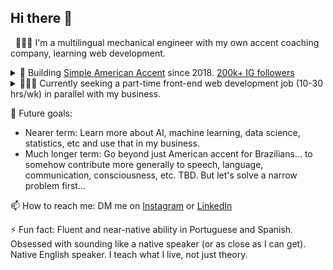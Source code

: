 ## Hi there 👋

&nbsp;&nbsp;👨🏻‍💻 I'm a multilingual mechanical engineer with my own accent coaching company, learning web development.

<details>
  <summary>🔭 Building <a href="https://github.com/SimpleAmericanAccent">Simple American Accent</a> since 2018. <a href="https://www.instagram.com/SimpleAmericanAccent">200k+ IG followers</a>
  </summary>
  <ul>
    <li>I help Brazilians get an American accent, if they are already advanced in English.</li>
    <li>Upgrading from a service business to a tech-enabled service business.</li>
    <li>I'm building my own full stack web app and already using the MVP with clients.</li>
  </ul>
</details>

<details>
  <summary>👨🏻‍💻 Currently seeking a part-time front-end web development job (10-30 hrs/wk) in parallel with my business.</summary>
  <ul>
    <li>Why?</li>
    <ul>  
      <li>build my skills further &</li>
      <li>stabilize my income / take some financial pressure off my business.</li>
    </ul>
    <li><a href="https://www.williamrosenberg.com">Here's my portfolio.</a></li>
  </ul>
  </details>

🔮 Future goals:
  - Nearer term: Learn more about AI, machine learning, data science, statistics, etc and use that in my business.
  - Much longer term: Go beyond just American accent for Brazilians... to somehow contribute more generally to speech, language, communication, consciousness, etc. TBD. But let's solve a narrow problem first...

📫 How to reach me: DM me on [Instagram](https://www.instagram.com/SimpleAmericanAccent) or [LinkedIn](https://www.linkedin.com/in/wrosenberg/)

⚡ Fun fact: Fluent and near-native ability in Portuguese and Spanish. Obsessed with sounding like a native speaker (or as close as I can get). Native English speaker. I teach what I live, not just theory.

<!--
**will-rosenberg/will-rosenberg** is a ✨ _special_ ✨ repository because its `README.md` (this file) appears on your GitHub profile.

Here are some ideas to get you started:

- 🔭 I’m currently working on ...
- 🌱 I’m currently learning ...
- 👯 I’m looking to collaborate on ...
- 🤔 I’m looking for help with ...
- 💬 Ask me about ...
- 📫 How to reach me: ...
- 😄 Pronouns: ...
- ⚡ Fun fact: ...
-->
